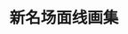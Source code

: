---
logo: images/art_book/新名场面线画集.jpg
title: 新名场面线画集
subTitle: 暂无资源，如果你拥有该资源，可点击此处向我们提交反馈

category: 画集

hasResource: false
---